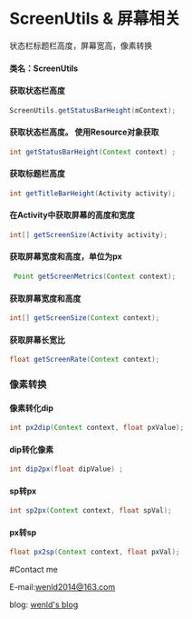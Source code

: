 # ScreenUtils & 屏幕相关
状态栏标题栏高度，屏幕宽高，像素转换
#### 类名：ScreenUtils

#### 获取状态栏高度
```java
ScreenUtils.getStatusBarHeight(mContext);
```
####  获取状态栏高度。 使用Resource对象获取
```java
int getStatusBarHeight(Context context) ;
```
#### 获取标题栏高度
```java
int getTitleBarHeight(Activity activity);
```
#### 在Activity中获取屏幕的高度和宽度
```java
int[] getScreenSize(Activity activity);
```
#### 获取屏幕宽度和高度，单位为px
```java
 Point getScreenMetrics(Context context);
```
#### 获取屏幕宽度和高度
```java
int[] getScreenSize(Context context);
```
#### 获取屏幕长宽比
```java
float getScreenRate(Context context);
```

### 像素转换
#### 像素转化dip
```java
int px2dip(Context context, float pxValue);
```
#### dip转化像素
```java
int dip2px(float dipValue) ;
```
#### sp转px
```java
int sp2px(Context context, float spVal);
```
#### px转sp
```java
float px2sp(Context context, float pxVal);
```


#Contact me

E-mail:wenld2014@163.com

blog: [wenld's blog](http://blog.csdn.net/sinat_15877283)
